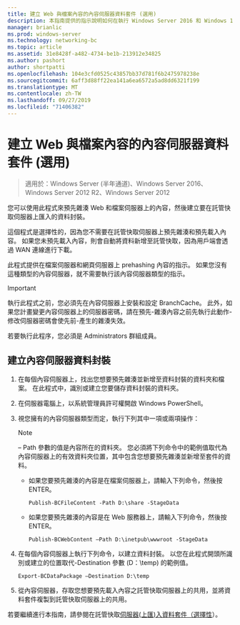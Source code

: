 ```yaml
---
title: 建立 Web 與檔案內容的內容伺服器資料套件 (選用)
description: 本指南提供的指示說明如何在執行 Windows Server 2016 和 Windows 10 的電腦上，以託管快取模式部署 BranchCache。
manager: brianlic
ms.prod: windows-server
ms.technology: networking-bc
ms.topic: article
ms.assetid: 31e8428f-a482-4734-be1b-213912e34825
ms.author: pashort
author: shortpatti
ms.openlocfilehash: 104e3cfd0525c43857bb37d781f6b2475978238e
ms.sourcegitcommit: 6aff3d88ff22ea141a6ea6572a5ad8dd6321f199
ms.translationtype: MT
ms.contentlocale: zh-TW
ms.lasthandoff: 09/27/2019
ms.locfileid: "71406382"
---
```

# <a name="create-content-server-data-packages-for-web-and-file-content-optional"></a>建立 Web 與檔案內容的內容伺服器資料套件 (選用)

>適用於：Windows Server (半年通道)、Windows Server 2016、Windows Server 2012 R2、Windows Server 2012

您可以使用此程式來預先雜湊 Web 和檔案伺服器上的內容，然後建立要在託管快取伺服器上匯入的資料封裝。 

這個程式是選擇性的，因為您不需要在託管快取伺服器上預先雜湊和預先載入內容。 如果您未預先載入內容，則會自動將資料新增至託管快取，因為用戶端會透過 WAN 連線進行下載。

此程式提供在檔案伺服器和網頁伺服器上 prehashing 內容的指示。 如果您沒有這種類型的內容伺服器，就不需要執行該內容伺服器類型的指示。

>[!IMPORTANT]
>執行此程式之前，您必須先在內容伺服器上安裝和設定 BranchCache。 此外，如果您計畫變更內容伺服器上的伺服器密碼，請在預先\-雜湊內容之前先執行此動作-修改伺服器密碼會使先前\-產生的雜湊失效。

若要執行此程序，您必須是 Administrators 群組成員。

## <a name="to-create-content-server-data-packages"></a>建立內容伺服器資料封裝

1. 在每個內容伺服器上，找出您想要預先雜湊並新增至資料封裝的資料夾和檔案。 在此程式中，識別或建立您要儲存資料封裝的資料夾。

2. 在伺服器電腦上，以系統管理員許可權開啟 Windows PowerShell。

3. 視您擁有的內容伺服器類型而定，執行下列其中一項或兩項操作：

    > [!NOTE]
    > – Path 參數的值是內容所在的資料夾。 您必須將下列命令中的範例值取代為內容伺服器上的有效資料夾位置，其中包含您想要預先雜湊並新增至套件的資料。
  
    - 如果您要預先雜湊的內容是在檔案伺服器上，請輸入下列命令，然後按 ENTER。

        ```  
        Publish-BCFileContent -Path D:\share -StageData
        ```  

    -   如果您要預先雜湊的內容是在 Web 服務器上，請輸入下列命令，然後按 ENTER。

        ```  
        Publish-BCWebContent –Path D:\inetpub\wwwroot -StageData
        ```  

4. 在每個內容伺服器上執行下列命令，以建立資料封裝。 以您在此程式開頭所識別或建立的位置取代-Destination 參數 \(D：\\temp\) 的範例值。

    ```  
    Export-BCDataPackage –Destination D:\temp
    ```  

5. 從內容伺服器，存取您想要預先載入內容之託管快取伺服器上的共用，並將資料套件複製到託管快取伺服器上的共用。

若要繼續進行本指南，請參閱在託管快取[伺服器&#40;上匯&#41;入資料套件（選擇性](9-Bc-Import-Data.md)）。

